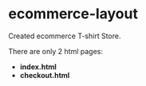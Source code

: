 # ecommerce-layout

Created ecommerce T-shirt Store.

There are only 2 html pages:
* **index.html**
* **checkout.html**
